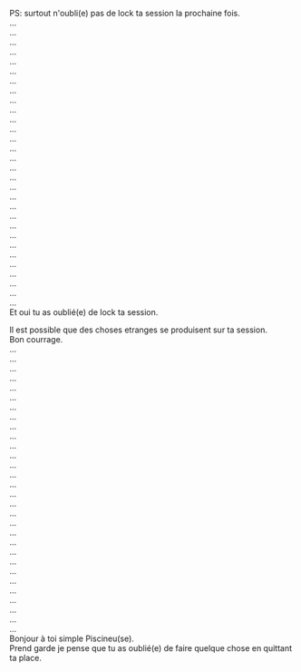 PS: surtout n'oubli(e) pas de lock ta session la prochaine fois.  
...  
...  
...  
...  
...  
...  
...  
...  
...  
...  
...  
...  
...  
...  
...  
...  
...  
...  
...  
...  
...  
...  
...  
...  
...  
...  
...  
...  
...  
...  
Et oui tu as oublié(e) de lock ta session.  
  
Il est possible que des choses etranges se produisent sur ta session.  
Bon courrage.  
...  
...  
...  
...  
...  
...  
...  
...  
...  
...  
...  
...  
...  
...  
...  
...  
...  
...  
...  
...  
...  
...  
...  
...  
...  
...  
...  
...  
...  
...  
Bonjour à toi simple Piscineu(se).  
Prend garde je pense que tu as oublié(e) de faire quelque chose en quittant ta place.  
  
  
  
  
  
  
  
  
    
  
  
  
    
  
  
  
  
